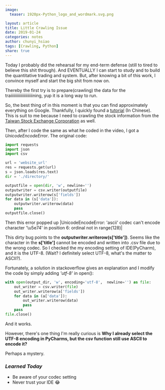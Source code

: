 ```yaml
---
image:
  teaser: 1920px-Python_logo_and_wordmark.svg.png

layout: article
title: Little Crawling Issue
date: 2019-01-24
categories: notes
author: chunyi_hsiao
tags: [Crawling, Python]
share: true
---
```


Today I probably did the rehearsal for my end-term defense (still to tired to believe this shit through). And EVENTUALLY I can start to study and to build the quantitative trading and system. But, after knowing a bit of this work, I convince myself and start the big shit from now on. 

Thereby the first try is to prepare(crawling) the data for the traiiiiiiiiiiiiiiiiiiiiining, yup it is a long way to run.

So, the best thing of in this moment is that you can find approximately everything on Google. Thankfully, I quickly found a [tutorial](https://www.youtube.com/watch?v=IqrFMiJfHBU) (In Chinese). This is suit to me because I need to crawling the stock information from the [Taiwan Stock Exchange Corporation](http://www.twse.com.tw/zh/) as well. 

Then, after I code the same as what he coded in the video, I got a *UnicodeEncodeError*. 
The original code: 
```python
import requests
import json
import csv

url = 'website_url'
res = requests.get(url)
s = json.loads(res.text)
dir = './directory/'

outputfile = open(dir, 'w', newline='')
outputwriter = csv.writer(outputfile)
outputwriter.writerow(s['fields'])
for data in (s['data']):
	outputwriter.writerow(data)
	pass
outputfile.close()
```

Then this error popped up |UnicodeEncodeError: 'ascii' codec can't encode character '\u5e74' in position 6: ordinal not in range(128)|

This dirty bug points to the **outputwriter.writerow(s['title'])**. Seems like the character in the **s['title']** cannot be encoded and written into .csv file due to the wrong codec. So I checked the my encoding setting of IDE(PyCharm), and it is the UTF-8. (Wait? I definitely select UTF-8, what's the matter to ASCII?).

Fortunately, a solution in stackoverflow gives an explanation and I modify the code by simply adding *'utf-8'* in open():
```python
with open(output_dir, 'w', encoding='utf-8',  newline='') as file:
    out_writer = csv.writer(file)
    out_writer.writerow(a['fields'])
    for data in (a['data']):
        out_writer.writerow(data)
        pass
    pass
file.close()
```
And it works.

However, there's one thing I'm really curious is **Why I already select the UTF-8 encoding in PyCharms, but the csv function still use ASCII to encode it?**

Perhaps a mystery.


### *Learned Today*
- Be aware of your codec setting
- Never trust your IDE 😂
